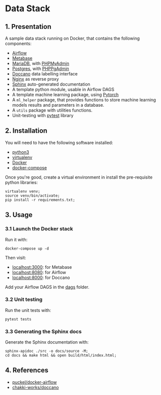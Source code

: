 # Data Stack

## 1. Presentation

A sample data stack running on Docker, that contains the following components:

- [Airflow](https://airflow.apache.org/)
- [Metabase](https://metabase.com/)
- [MariaDB](https://mariadb.org/), with [PHPMyAdmin](https://www.phpmyadmin.net/)
- [Postgres](https://www.postgresql.org/), with [PHPPgAdmin](http://phppgadmin.sourceforge.net/doku.php)
- [Doccano](https://github.com/chakki-works/doccano) data labelling interface
- [Nginx](https://nginx.com) as reverse proxy
- [Sphinx](http://www.sphinx-doc.org/en/master/) auto-generated documentation
- A template python module, usable in Airflow DAGS
- A template machine learning package, using [Pytorch](https://pytorch.org)
- A `ml_helper` package, that provides functions to store machine learning models results and parameters in a database.
- A `utils` package with utilities functions.
- Unit-testing with [pytest](https://docs.pytest.org/en/latest/) library

## 2. Installation

You will need to have the following software installed:

- [python3](https://www.python.org/)
- [virtualenv](https://virtualenv.pypa.io/en/latest/)
- [Docker](https://www.docker.com/)
- [docker-compose](https://docs.docker.com/compose/)

Once you're good, create a virtual environment in install the pre-requisite python libraries:

```text
virtualenv venv;
source venv/bin/activate;
pip install -r requirements.txt;
```

## 3. Usage

### 3.1 Launch the Docker stack

Run it with:

``` text
docker-compose up -d
```

Then visit:

- [localhost:3000](http://localhost:3000): for Metabase
- [localhost:8080](http://localhost:8080): for Airflow
- [localhost:8000](http://localhost:8080): for Doccano

Add your Airflow DAGS in the [dags](./dags) folder.

### 3.2 Unit testing

Run the unit tests with:

```text
pytest tests
```

### 3.3 Generating the Sphinx docs

Generate the Sphinx documentation with:

```text
sphinx-apidoc ./src -o docs/source -M;
cd docs && make html && open build/html/index.html;
```

## 4. References

- [puckel/docker-airflow](https://github.com/puckel/docker-airflow)
- [chakki-works/doccano](https://github.com/chakki-works/doccano)
